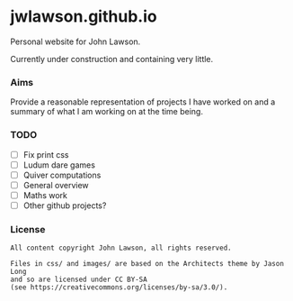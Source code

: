 # jwlawson.github.io

Personal website for John Lawson.

Currently under construction and containing very little.

### Aims

Provide a reasonable representation of projects I have worked on and a summary
of what I am working on at the time being.

### TODO

- [ ] Fix print css
- [ ] Ludum dare games
- [ ] Quiver computations
- [ ] General overview
- [ ] Maths work
- [ ] Other github projects?

### License

    All content copyright John Lawson, all rights reserved.

    Files in css/ and images/ are based on the Architects theme by Jason Long
    and so are licensed under CC BY-SA
    (see https://creativecommons.org/licenses/by-sa/3.0/).
